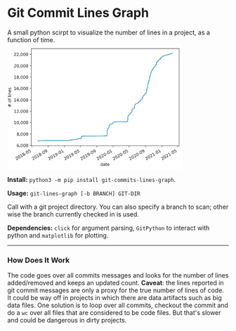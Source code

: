 # Git Commit Lines Graph

A small python scirpt to visualize the number of lines in a project, as a function of time. 
<img src="example.png" width="400" align="center">

**Install:** `python3 -m pip install git-commits-lines-graph`.


**Usage:** `git-lines-graph [-b BRANCH] GIT-DIR` 

Call with a git project directory. You can also specify a branch to scan; other wise the branch currently checked in is used. 

**Dependencies:** `click` for argument parsing, `GitPython` to interact with python and `matplotlib` for plotting.

----

### How Does It Work
The code goes over all commits messages and looks for the number of lines added/removed and keeps an updated count. **Caveat**: the lines reported in git commit messages are only a proxy for the true number of lines of code. It could be way off in projects in which there are data artifacts such as big data files. One solution is to loop over all commits, checkout the commit and do a `wc` over all files that are considered to be code files. But that's slower and could be dangerous in dirty projects. 
